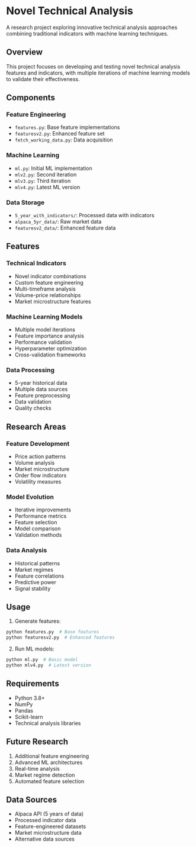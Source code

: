 # Novel Technical Analysis

A research project exploring innovative technical analysis approaches combining traditional indicators with machine learning techniques.

## Overview

This project focuses on developing and testing novel technical analysis features and indicators, with multiple iterations of machine learning models to validate their effectiveness.

## Components

### Feature Engineering
- `features.py`: Base feature implementations
- `featuresv2.py`: Enhanced feature set
- `fetch_working_data.py`: Data acquisition

### Machine Learning
- `ml.py`: Initial ML implementation
- `mlv2.py`: Second iteration
- `mlv3.py`: Third iteration
- `mlv4.py`: Latest ML version

### Data Storage
- `5_year_with_indicators/`: Processed data with indicators
- `alpaca_5yr_data/`: Raw market data
- `featuresv2_data/`: Enhanced feature data

## Features

### Technical Indicators
- Novel indicator combinations
- Custom feature engineering
- Multi-timeframe analysis
- Volume-price relationships
- Market microstructure features

### Machine Learning Models
- Multiple model iterations
- Feature importance analysis
- Performance validation
- Hyperparameter optimization
- Cross-validation frameworks

### Data Processing
- 5-year historical data
- Multiple data sources
- Feature preprocessing
- Data validation
- Quality checks

## Research Areas

### Feature Development
- Price action patterns
- Volume analysis
- Market microstructure
- Order flow indicators
- Volatility measures

### Model Evolution
- Iterative improvements
- Performance metrics
- Feature selection
- Model comparison
- Validation methods

### Data Analysis
- Historical patterns
- Market regimes
- Feature correlations
- Predictive power
- Signal stability

## Usage

1. Generate features:
```bash
python features.py  # Base features
python featuresv2.py  # Enhanced features
```

2. Run ML models:
```bash
python ml.py  # Basic model
python mlv4.py  # Latest version
```

## Requirements

- Python 3.8+
- NumPy
- Pandas
- Scikit-learn
- Technical analysis libraries

## Future Research

1. Additional feature engineering
2. Advanced ML architectures
3. Real-time analysis
4. Market regime detection
5. Automated feature selection

## Data Sources

- Alpaca API (5 years of data)
- Processed indicator data
- Feature-engineered datasets
- Market microstructure data
- Alternative data sources

